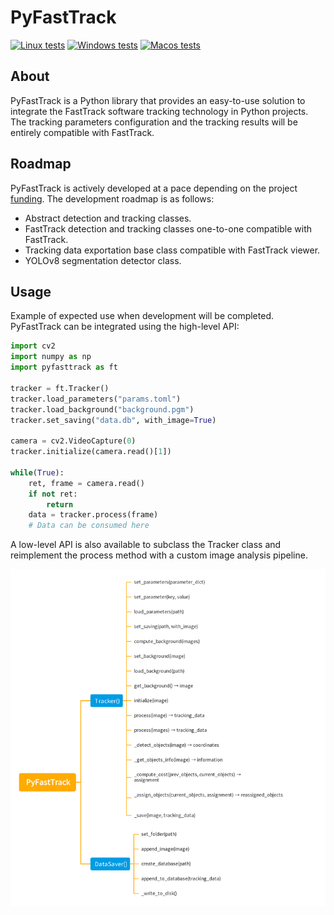 # PyFastTrack

[![Linux tests](https://github.com/FastTrackOrg/PyFastTrack/actions/workflows/linux_tests.yml/badge.svg)](https://github.com/FastTrackOrg/PyFastTrack/actions/workflows/linux_tests.yml) [![Windows tests](https://github.com/FastTrackOrg/PyFastTrack/actions/workflows/win_tests.yml/badge.svg)](https://github.com/FastTrackOrg/PyFastTrack/actions/workflows/win_tests.yml) [![Macos tests](https://github.com/FastTrackOrg/PyFastTrack/actions/workflows/macos_tests.yml/badge.svg)](https://github.com/FastTrackOrg/PyFastTrack/actions/workflows/macos_tests.yml)

## About

PyFastTrack is a Python library that provides an easy-to-use solution to integrate the FastTrack software tracking technology in Python projects. The tracking parameters configuration and the tracking results will be entirely compatible with FastTrack.

## Roadmap

PyFastTrack is actively developed at a pace depending on the project [funding](https://ko-fi.com/bgallois). The development roadmap is as follows:
* Abstract detection and tracking classes.
* FastTrack detection and tracking classes one-to-one compatible with FastTrack.
* Tracking data exportation base class compatible with FastTrack viewer.
* YOLOv8 segmentation detector class.

## Usage

Example of expected use when development will be completed.  
PyFastTrack can be integrated using the high-level API:

```python
import cv2
import numpy as np
import pyfasttrack as ft

tracker = ft.Tracker()
tracker.load_parameters("params.toml")
tracker.load_background("background.pgm")
tracker.set_saving("data.db", with_image=True)

camera = cv2.VideoCapture(0)
tracker.initialize(camera.read()[1])

while(True):
	ret, frame = camera.read()
	if not ret:
		return
	data = tracker.process(frame)
	# Data can be consumed here
```

A low-level API is also available to subclass the Tracker class and reimplement the process method with a custom image analysis pipeline.

![alt text](./docs/imgs/pyfasttrack_api.png)
